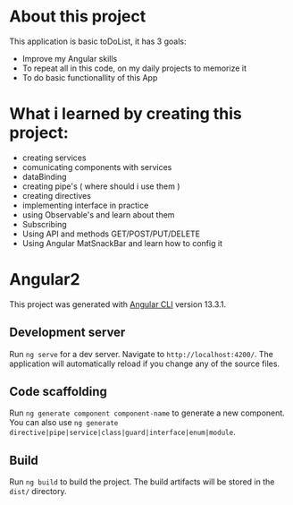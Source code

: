 # About this project
This application is basic toDoList, it has 3 goals:
- Improve my Angular skills
- To repeat all in this code, on my daily projects to memorize it
- To do basic functionallity of this App


# What i learned by creating this project:
- creating services
- comunicating components with services
- dataBinding
- creating pipe's ( where should i use them )
- creating directives
- implementing interface in practice
- using Observable's and learn about them
- Subscribing
- Using API and methods GET/POST/PUT/DELETE
- Using Angular MatSnackBar and learn how to config it

# Angular2

This project was generated with [Angular CLI](https://github.com/angular/angular-cli) version 13.3.1.

## Development server

Run `ng serve` for a dev server. Navigate to `http://localhost:4200/`. The application will automatically reload if you change any of the source files.

## Code scaffolding

Run `ng generate component component-name` to generate a new component. You can also use `ng generate directive|pipe|service|class|guard|interface|enum|module`.

## Build

Run `ng build` to build the project. The build artifacts will be stored in the `dist/` directory.


